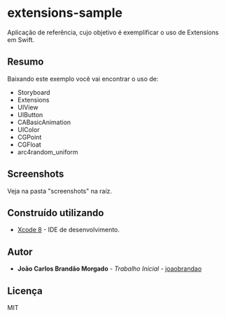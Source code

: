 # extensions-sample

Aplicação de referência, cujo objetivo é exemplificar o uso de Extensions em Swift. 

## Resumo

Baixando este exemplo você vai encontrar o uso de:
 - Storyboard
 - Extensions
 - UIView
 - UIButton
 - CABasicAnimation
 - UIColor
 - CGPoint
 - CGFloat
 - arc4random_uniform

## Screenshots
Veja na pasta "screenshots" na raíz.

## Construído utilizando

* [Xcode 8](https://developer.apple.com/xcode) - IDE de desenvolvimento.

## Autor

* **João Carlos Brandão Morgado** - *Trabalho Inicial* - [joaobrandao](https://github.com/jocabrandao)

## Licença

MIT 